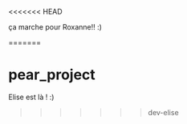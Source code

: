 <<<<<<< HEAD

ça marche pour Roxanne!! :)

=======
# pear_project


Elise est là ! :) 
>>>>>>> dev-elise
